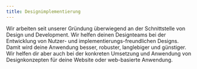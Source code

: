 ```yaml
---
title: Designimplementierung
---
```

Wir arbeiten seit unserer Gründung überwiegend an der Schnittstelle von Design und Development. Wir helfen deinen Designteams bei der Entwicklung von Nutzer- und implementierungs-freundlichen Designs. Damit wird deine Anwendung besser, robuster, langlebiger und günstiger. Wir helfen dir aber auch bei der konkreten Umsetzung und Anwendung von Designkonzepten für deine Website oder web-basierte Anwendung.
